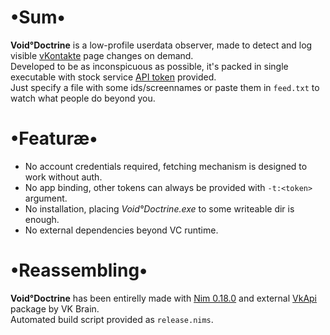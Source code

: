 # •Sum•
__Void°Doctrine__ is a low-profile userdata observer, made to detect and log visible [vKontakte](https://vk.com) page changes on demand.  
Developed to be as inconspicuous as possible, it's packed in single executable with stock service [API token](https://vk.com/dev/access_token) provided.  
Just specify a file with some ids/screennames or paste them in `feed.txt` to watch what people do beyond you.

# •Featuræ•
* No account credentials required, fetching mechanism is designed to work without auth.
* No app binding, other tokens can always be provided with `-t:<token>` argument.
* No installation, placing _Void°Doctrine.exe_ to some writeable dir is enough.
* No external dependencies beyond VC runtime.

# •Reassembling•
__Void°Doctrine__ has been entirelly made with [Nim 0.18.0](https://nim-lang.org) and external [VkApi](https://github.com/vk-brain/nimvkapi) package by VK Brain.  
Automated build script provided as `release.nims`.
